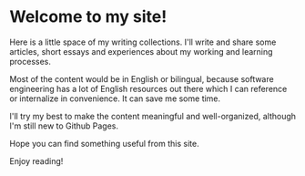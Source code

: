 # Welcome to my site!

Here is a little space of my writing collections. I'll write and share some articles, short essays and experiences about my working and learning processes.

Most of the content would be in English or bilingual, because software engineering has a lot of English resources out there which I can reference or internalize in convenience. It can save me some time.

I'll try my best to make the content meaningful and well-organized, although I'm still new to Github Pages.

Hope you can find something useful from this site.

Enjoy reading!
